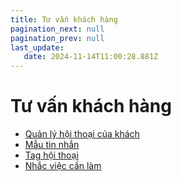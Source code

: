 ```yaml
---
title: Tư vấn khách hàng
pagination_next: null
pagination_prev: null
last_update:
   date: 2024-11-14T11:00:28.881Z
---
```

# Tư vấn khách hàng
* [Quản lý hội thoại của khách](/30-tu-van-khach-hang/1.-quan-ly-hoi-thoai-cua-khach.md)
* [Mẫu tin nhắn](/30-tu-van-khach-hang/2.-mau-tin-nhan.md)
* [Tag hội thoại](/30-tu-van-khach-hang/3.-tag-hoi-thoai.md)
* [Nhắc việc cần làm](/30-tu-van-khach-hang/5.-nhac-viec-can-lam.md)